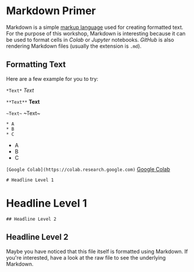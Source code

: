 # Markdown Primer

Markdown is a simple [markup language](https://en.wikipedia.org/wiki/Markup_language) used for creating formatted text.
For the purpose of this workshop, Markdown is interesting because it can be used to format cells in *Colab* or *Jupyter* notebooks. 
*GitHub* is also rendering Markdown files (usually the extension is `.md`).

## Formatting Text

Here are a few example for you to try:

`*Text*`
*Text*

`**Text**`
**Text**

`~Text~`
~Text~

```
* A
* B
* C
```

* A
* B
* C

`[Google Colab](https://colab.research.google.com)`
[Google Colab](https://colab.research.google.com)

`# Headline Level 1`
# Headline Level 1

`## Headline Level 2`
## Headline Level 2

Maybe you have noticed that this file itself is formatted using Markdown. If you're interested, have a look at the raw file to see the underlying Markdown.

